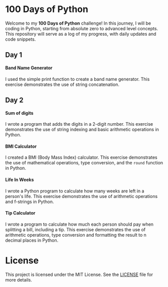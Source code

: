 # 100 Days of Python

Welcome to my **100 Days of Python** challenge! In this journey, I will be coding in Python, starting from absolute zero to advanced level concepts. This repository will serve as a log of my progress, with daily updates and code snippets.

## Day 1
#### Band Name Generator
I used the simple print function to create a band name generator. This exercise demonstrates the use of string concatenation.

## Day 2
#### Sum of digits
I wrote a program that adds the digits in a 2-digit number. This exercise demonstrates the use of string indexing and basic arithmetic operations in Python.

#### BMI Calculator
I created a BMI (Body Mass Index) calculator. This exercise demonstrates the use of mathematical operations, type conversion, and the `round` function in Python.

#### Life In Weeks
I wrote a Python program to calculate how many weeks are left in a person's life. This exercise demonstrates the use of arithmetic operations and f-strings in Python.

#### Tip Calculator
I wrote a program to calculate how much each person should pay when splitting a bill, including a tip. This exercise demonstrates the use of arithmetic operations, type conversion and formatting the result to n decimal places in Python. 

# License

This project is licensed under the MIT License. See the [LICENSE](LICENSE) file for more details.